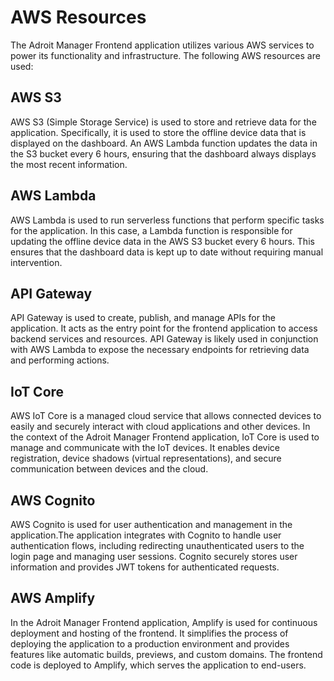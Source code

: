 # AWS Resources

The Adroit Manager Frontend application utilizes various AWS services to power its functionality and infrastructure. The following AWS resources are used:

## AWS S3

AWS S3 (Simple Storage Service) is used to store and retrieve data for the application. Specifically, it is used to store the offline device data that is displayed on the dashboard. An AWS Lambda function updates the data in the S3 bucket every 6 hours, ensuring that the dashboard always displays the most recent information.

## AWS Lambda

AWS Lambda is used to run serverless functions that perform specific tasks for the application. In this case, a Lambda function is responsible for updating the offline device data in the AWS S3 bucket every 6 hours. This ensures that the dashboard data is kept up to date without requiring manual intervention.

## API Gateway

API Gateway is used to create, publish, and manage APIs for the application. It acts as the entry point for the frontend application to access backend services and resources. API Gateway is likely used in conjunction with AWS Lambda to expose the necessary endpoints for retrieving data and performing actions.

## IoT Core

AWS IoT Core is a managed cloud service that allows connected devices to easily and securely interact with cloud applications and other devices. In the context of the Adroit Manager Frontend application, IoT Core is used to manage and communicate with the IoT devices. It enables device registration, device shadows (virtual representations), and secure communication between devices and the cloud.

## AWS Cognito

AWS Cognito is used for user authentication and management in the application.The application integrates with Cognito to handle user authentication flows, including redirecting unauthenticated users to the login page and managing user sessions. Cognito securely stores user information and provides JWT tokens for authenticated requests.

## AWS Amplify

In the Adroit Manager Frontend application, Amplify is used for continuous deployment and hosting of the frontend. It simplifies the process of deploying the application to a production environment and provides features like automatic builds, previews, and custom domains. The frontend code is deployed to Amplify, which serves the application to end-users.